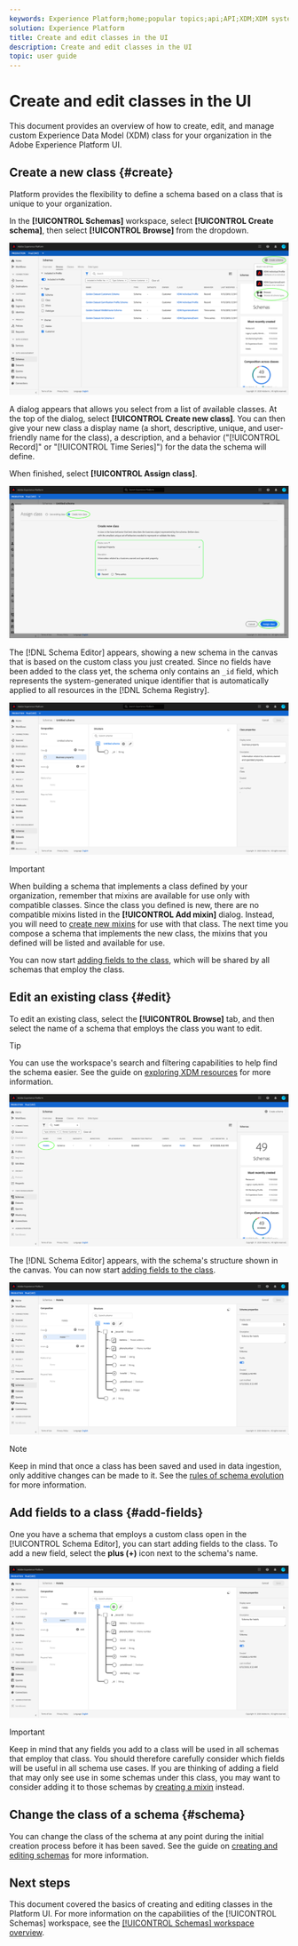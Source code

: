```yaml
---
keywords: Experience Platform;home;popular topics;api;API;XDM;XDM system;;experience data model;data model;ui;workspace;class;classes;
solution: Experience Platform
title: Create and edit classes in the UI
description: Create and edit classes in the UI
topic: user guide
---
```


# Create and edit classes in the UI

This document provides an overview of how to create, edit, and manage custom Experience Data Model (XDM) class for your organization in the Adobe Experience Platform UI.

## Create a new class {#create}

Platform provides the flexibility to define a schema based on a class that is unique to your organization. 

In the **[!UICONTROL Schemas]** workspace, select **[!UICONTROL Create schema]**, then select **[!UICONTROL Browse]** from the dropdown.

![](../../images/ui/resources/classes/browse-classes.png)

A dialog appears that allows you select from a list of available classes. At the top of the dialog, select **[!UICONTROL Create new class]**. You can then give your new class a display name (a short, descriptive, unique, and user-friendly name for the class), a description, and a behavior ("[!UICONTROL Record]" or "[!UICONTROL Time Series]") for the data the schema will define.

When finished, select **[!UICONTROL Assign class]**.

![](../../images/ui/resources/classes/class-details.png)

The [!DNL Schema Editor] appears, showing a new schema in the canvas that is based on the custom class you just created. Since no fields have been added to the class yet, the schema only contains an `_id` field, which represents the system-generated unique identifier that is automatically applied to all resources in the [!DNL Schema Registry].

![](../../images/ui/resources/classes/schema.png)

>[!IMPORTANT]
>
>When building a schema that implements a class defined by your organization, remember that mixins are available for use only with compatible classes. Since the class you defined is new, there are no compatible mixins listed in the **[!UICONTROL Add mixin]** dialog. Instead, you will need to [create new mixins](./mixins.md#create) for use with that class. The next time you compose a schema that implements the new class, the mixins that you defined will be listed and available for use.

You can now start [adding fields to the class](#add-fields), which will be shared by all schemas that employ the class.

## Edit an existing class {#edit}

To edit an existing class, select the **[!UICONTROL Browse]** tab, and then select the name of a schema that employs the class you want to edit.

>[!TIP]
>
>You can use the workspace's search and filtering capabilities to help find the schema easier. See the guide on [exploring XDM resources](../explore.md) for more information.

![](../../images/ui/resources/classes/select-for-edit.png)

The [!DNL Schema Editor] appears, with the schema's structure shown in the canvas. You can now start [adding fields to the class](#add-fields).

![](../../images/ui/resources/classes/edit.png)

>[!NOTE]
>
>Keep in mind that once a class has been saved and used in data ingestion, only additive changes can be made to it. See the [rules of schema evolution](../../schema/composition.md#evolution) for more information.

## Add fields to a class {#add-fields}

One you have a schema that employs a custom class open in the [!UICONTROL Schema Editor], you can start adding fields to the class. To add a new field, select the **plus (+)** icon next to the schema's name.

![](../../images/ui/resources/classes/add-field.png)

>[!IMPORTANT]
>
>Keep in mind that any fields you add to a class will be used in all schemas that employ that class. You should therefore carefully consider which fields will be useful in all schema use cases. If you are thinking of adding a field that may only see use in some schemas under this class, you may want to consider adding it to those schemas by [creating a mixin](./mixins.md#create) instead.

## Change the class of a schema {#schema}

You can change the class of the schema at any point during the initial creation process before it has been saved. See the guide on [creating and editing schemas](./schemas.md#change-class) for more information.

## Next steps

This document covered the basics of creating and editing classes in the Platform UI. For more information on the capabilities of the [!UICONTROL Schemas] workspace, see the [[!UICONTROL Schemas] workspace overview](../overview.md).